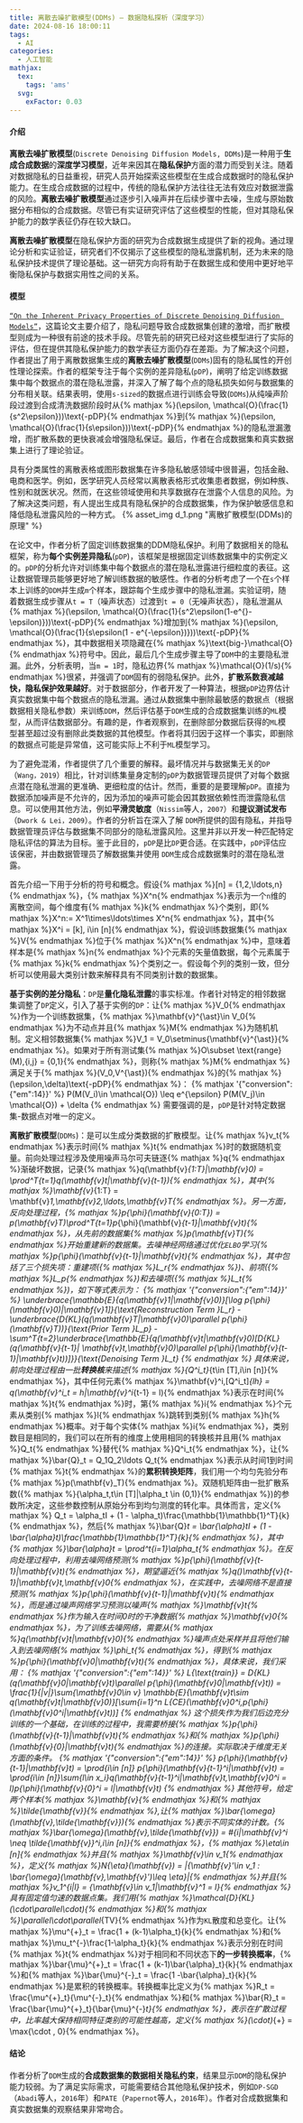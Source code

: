 ```yaml
---
title: 离散去噪扩散模型(DDMs) — 数据隐私探析（深度学习）
date: 2024-08-16 18:00:11
tags:
  - AI
categories:
  - 人工智能
mathjax:
  tex:
    tags: 'ams'
  svg:
    exFactor: 0.03
---
```


#### 介绍

**离散去噪扩散模型**(`Discrete Denoising Diffusion Models, DDMs`)是一种用于**生成合成数据**的**深度学习模型**，近年来因其在**隐私保护**方面的潜力而受到关注。随着对数据隐私的日益重视，研究人员开始探索这些模型在生成合成数据时的隐私保护能力。在生成合成数据的过程中，传统的隐私保护方法往往无法有效应对数据泄露的风险。**离散去噪扩散模型**通过逐步引入噪声并在后续步骤中去噪，生成与原始数据分布相似的合成数据。尽管已有实证研究评估了这些模型的性能，但对其隐私保护能力的数学表征仍存在较大缺口。
<!-- more -->

**离散去噪扩散模型**在隐私保护方面的研究为合成数据生成提供了新的视角。通过理论分析和实证验证，研究者们不仅揭示了这些模型的隐私泄露机制，还为未来的隐私保护技术提供了理论基础。这一研究方向将有助于在数据生成和使用中更好地平衡隐私保护与数据实用性之间的关系。

#### 模型

[`“On the Inherent Privacy Properties of Discrete Denoising Diffusion Models”`](https://openreview.net/pdf?id=UuU6C6CUoF)，这篇论文主要介绍了，隐私问题导致合成数据集创建的激增，而扩散模型则成为一种很有前途的技术手段。尽管先前的研究已经对这些模型进行了实际的评估，但在提供其隐私保护能力的数学表征方面仍存在差距。为了解决这个问题，作者提出了用于离散数据集生成的**离散去噪扩散模型**(`DDMs`)固有的隐私属性的开创性理论探索。作者的框架专注于每个实例的差异隐私(`pDP`)，阐明了给定训练数据集中每个数据点的潜在隐私泄露，并深入了解了每个点的隐私损失如何与数据集的分布相关联。结果表明，使用`s-sized`的数据点进行训练会导致(`DDMs`)从纯噪声阶段过渡到合成清洗数据阶段时从{% mathjax %}(\epsilon, \mathcal{O}(\frac{1}{s^2\epsilon}))\text{-pDP}{% endmathjax %}到{% mathjax %}(\epsilon, \mathcal{O}(\frac{1}{s\epsilon}))\text{-pDP}{% endmathjax %}的隐私泄漏激增，而扩散系数的更快衰减会增强隐私保证。最后，作者在合成数据集和真实数据集上进行了理论验证。

具有分类属性的离散表格或图形数据集在许多隐私敏感领域中很普遍，包括金融、电商和医学。例如，医学研究人员经常以离散表格形式收集患者数据，例如种族、性别和就医状况。然而，在这些领域使用和共享数据存在泄露个人信息的风险。为了解决这类问题，有人提出生成具有隐私保护的合成数据集，作为保护敏感信息和降低隐私泄露风险的一种方式。
{% asset_img d_1.png  "离散扩散模型(DDMs)的原理" %}

在论文中，作者分析了固定训练数据集的DDM隐私保护。利用了数据相关的隐私框架，称为**每个实例差异隐私**(`pDP`)，该框架是根据固定训练数据集中的实例定义的。`pDP`的分析允许对训练集中每个数据点的潜在隐私泄露进行细粒度的表征。这让数据管理员能够更好地了解训练数据的敏感性。作者的分析考虑了一个在`s`个样本上训练的`DDM`并生成`m`个样本，跟踪每个生成步骤中的隐私泄漏。实验证明，随着数据生成步骤从`t = T`（噪声状态）过渡到`t = 0`（无噪声状态），隐私泄漏从{% mathjax %}(\epsilon, \mathcal{O}(\frac{1}{s^2\epsilon(1-e^{}-\epsilon)}))\text{-pDP}{% endmathjax %}增加到{% mathjax %}(\epsilon, \mathcal{O}(\frac{1}{s\epsilon(1 - e^{-\epsilon})}))\text{-pDP}{% endmathjax %}，其中数据相关项隐藏在{% mathjax %}\text{big-}\mathcal{O}{% endmathjax %}符号中。因此，最后几个生成步骤主导了`DDM`中的主要隐私泄漏。此外，分析表明，当`m = 1`时，隐私边界{% mathjax %}\mathcal{O}(1/s){% endmathjax %}很紧，并强调了`DDM`固有的弱隐私保护。此外，**扩散系数衰减越快，隐私保护效果越好**。对于数据部分，作者开发了一种算法，根据`pDP`边界估计真实数据集中每个数据点的隐私泄漏。通过从数据集中删除最敏感的数据点（根据数据相关隐私参数）来训练`DDM`，然后评估基于`DDM`生成的合成数据集训练的`ML`模型，从而评估数据部分。有趣的是，作者观察到，在删除部分数据后获得的`ML`模型甚至超过没有删除此类数据的其他模型。作者将其归因于这样一个事实，即删除的数据点可能是异常值，这可能实际上不利于`ML`模型学习。

为了避免混淆，作者提供了几个重要的解释。最坏情况并与数据集无关的`DP`（`Wang，2019`）相比，针对训练集量身定制的`pDP`为数据管理员提供了对每个数据点潜在隐私泄漏的更准确、更细粒度的估计。然而，重要的是要理解`pDP`。直接为数据添加噪声是不允许的，因为添加的噪声可能会因其数据依赖性而泄露隐私信息。可以使用其他方法，例如**平滑灵敏度**（`Nissim`等人，`2007`）和**提议测试发布**（`Dwork & Lei，2009`）。作者的分析旨在深入了解 `DDM`所提供的固有隐私，并指导数据管理员评估与数据集不同部分的隐私泄露风险。这里并非以开发一种匹配特定隐私评估的算法为目标。鉴于此目的，`pDP`是比`DP`更合适。在实践中，`pDP`评估应该保密，并由数据管理员了解数据集并使用 `DDM`生成合成数据集时的潜在隐私泄露。

首先介绍一下用于分析的符号和概念。假设{% mathjax %}[n] = {1,2,\ldots,n}{% endmathjax %}，{% mathjax %}X^n{% endmathjax %}表示为一个`n`维的离散空间，每个维度有{% mathjax %}k{% endmathjax %}个类别，即{% mathjax %}X^n:= X^1\times\ldots\times X^n{% endmathjax %}，其中{% mathjax %}X^i = [k], i\in [n]{% endmathjax %}，假设训练数据集{% mathjax %}V{% endmathjax %}位于{% mathjax %}X^n{% endmathjax %}中，意味着样本是{% mathjax %}n{% endmathjax %}个元素的矢量值数据，每个元素属于{% mathjax %}k{% endmathjax %}个类别之一。假设每个列的类别一致，但分析可以使用最大类别计数来解释具有不同类别计数的数据集。

**基于实例的差分隐私**：`DP`是**量化隐私泄露**的事实标准。作者针对特定的相邻数据集调整了`DP`定义，引入了基于实例的`DP`：让{% mathjax %}V_0{% endmathjax %}作为一个训练数据集，{% mathjax %}\mathbf{v}^{\ast}\in V_0{% endmathjax %}为不动点并且{% mathjax %}M{% endmathjax %}为随机机制。定义相邻数据集{% mathjax %}V_1 = V_0\setminus\{\mathbf{v}^{\ast}\}{% endmathjax %}。如果对于所有测试集{% mathjax %}O\subset \text{range}(M),\{i,j\} = \{0,1\}{% endmathjax %}，则称{% mathjax %}M{% endmathjax %}满足关于{% mathjax %}(V_0,V^{\ast}){% endmathjax %}的{% mathjax %}(\epsilon,\delta)\text{-pDP}{% endmathjax %}：
{% mathjax '{"conversion":{"em":14}}' %}
P(M(V_i)\in \mathcal{O}) \leq e^{\epsilon} P(M(V_j)\in \mathcal{O}) + \delta
{% endmathjax %}
需要强调的是，`pDP`是针对特定数据集-数据点对唯一的定义。

**离散扩散模型**(`DDMs`)：是可以生成分类数据的扩散模型。让{% mathjax %}v_t{% endmathjax %}表示时间{% mathjax %}t{% endmathjax %}时的数据随机变量。前向处理过程涉及使用噪声马尔可夫链逐{% mathjax %}q{% endmathjax %}渐破坏数据，记录{% mathjax %}q(\mathbf{v}_{1:T}|\mathbf{v}_0) = \prod^T_{t=1}q(\mathbf{v}_t|\mathbf{v}_{t-1}){% endmathjax %}，其中{% mathjax %}\mathbf{v}_{1:T} = \mathbf{v}_1,\mathbf{v}_2,\ldots,\mathbf{v}_T{% endmathjax %}。另一方面，反向处理过程，{% mathjax %}p_{\phi}(\mathbf{v}_{0:T}) = p(\mathbf{v}_T)\prod^T_{t=1}p_{\phi}(\mathbf{v}_{t-1}|\mathbf{v}_t){% endmathjax %}，从先前的数据集{% mathjax %}p(\mathbf{v}_T){% endmathjax %}开始重建新的数据集。去噪神经网络通过优化`ELBO`学习{% mathjax %}p_{\phi}(\mathbf{v}_{t-1}|\mathbf{v}_t){% endmathjax %}，其中包括了三个损失项：重建项({% mathjax %}L_r{% endmathjax %})、前项({% mathjax %}L_p{% endmathjax %})和去噪项({% mathjax %}L_t{% endmathjax %})，如下等式表示为：
{% mathjax '{"conversion":{"em":14}}' %}
\underbrace{\mathbb{E}_{q(\mathbf{v}_1|\mathbf{v}_0)}[\log p_{\phi}(\mathbf{v}_0)|\mathbf{v}_1]}_{\text{Reconstruction Term }L_r} - \underbrace{D_{KL}(q(\mathbf{v}_T|\mathbf{v}_0)\parallel p_{\phi}(\mathbf{v}_T))}_{\text{Prior Term }L_p} - \sum^T_{t=2}\underbrace{\mathbb{E}_{q(\mathbf{v}_t|\mathbf{v}_0)[D_{KL}(q(\mathbf{v}_{t-1}| \mathbf{v}_t,\mathbf{v}_0)\parallel p_{\phi}(\mathbf{v}_{t-1}|\mathbf{v}_t))]}}_{\text{Denoising Term }L_t}
{% endmathjax %}
具体来说，前向处理过程由一批**转换核**来描述{% mathjax %}\{Q^i_t\}_{t\in [T],i\in [n]}{% endmathjax %}，其中任何元素{% mathjax %}\mathbf{v}^i,[Q^i_t]_{lh} = q(\mathbf{v}^i_t = h|\mathbf{v}^i_{t-1} = l){% endmathjax %}表示在时间{% mathjax %}t{% endmathjax %}时，第{% mathjax %}i{% endmathjax %}个元素从类别{% mathjax %}l{% endmathjax %}跳转到类别{% mathjax %}h{% endmathjax %}概率。对于每个实体{% mathjax %}i{% endmathjax %}，类别数目是相同的，我们可以在所有的维度上使用相同的转换核并且用{% mathjax %}Q_t{% endmathjax %}替代{% mathjax %}Q^i_t{% endmathjax %}，让{% mathjax %}\bar{Q}_t = Q_1Q_2\ldots Q_t{% endmathjax %}表示从时间1到时间{% mathjax %}t{% endmathjax %}的**累积转换矩阵**，我们用一个均匀先验分布{% mathjax %}p(\mathbf{v}_T){% endmathjax %}。双随机矩阵由一批扩散系数({% mathjax %}\{\alpha_t,t\in [T]|\alpha_t \in (0,1)\}{% endmathjax %})的参数所决定，这些参数控制从原始分布到均匀测度的转化率。具体而言，定义{% mathjax %} Q_t = \alpha_tI + (1 - \alpha_t)\frac{\mathbb{1}\mathbb{1}^T}{k}{% endmathjax %}，然后{% mathjax %}\bar{Q}_t = \bar{\alpha}_tI + (1 - \bar{\alpha}_t)\frac{\mathbb{1}\mathbb{1}^T}{k}{% endmathjax %}，其中{% mathjax %}\bar{\alpha}_t = \prod^t_{i=1}\alpha_t{% endmathjax %}。在反向处理过程中，利用去噪网络预测{% mathjax %}p_{\phi}(\mathbf{v}_{t-1}|\mathbf{v}_t){% endmathjax %}，期望逼近{% mathjax %}q()\mathbf{v}_{t-1}|\mathbf{v}_t,\mathbf{v}_0{% endmathjax %}，在实践中，去噪网络不是直接预测{% mathjax %}p_{\phi}(\mathbf{v}_{t-1}|\mathbf{v}_t){% endmathjax %}，而是通过噪声网络学习预测以噪声{% mathjax %}\mathbf{v}_t{% endmathjax %}作为输入在时间0时的干净数据{% mathjax %}\mathbf{v}_0{% endmathjax %}，为了训练去噪网络，需要从{% mathjax %}q(\mathbf{v}_t|\mathbf{v}_0){% endmathjax %}噪声点处采样并且将他们输入到去噪网络{% mathjax %}\phi_t{% endmathjax %}，得到{% mathjax %}p_{\phi}(\mathbf{v}_0|\mathbf{v}_t){% endmathjax %}，具体来说，我们采用：
{% mathjax '{"conversion":{"em":14}}' %}
L_{\text{train}} = D_{KL}(q(\mathbf{v}_0|\mathbf{v}_t)\parallel p_{\phi}(\mathbf{v}_0|\mathbf{v}_t)) = \frac{1}{|v|}\sum_{\mathbf{v}_0\in v} \mathbb{E}_{\mathbf{v}_t\sim q(\mathbf{v}_t|\mathbf{v}_0)}[\sum_{i=1}^n L_{CE}(\mathbf{v}_0^i,p_{\phi}(\mathbf{v}_0^i|\mathbf{v}_t))]
{% endmathjax %}
这个损失作为我们后边充分训练的一个基础，在训练的过程中，我需要桥接{% mathjax %}p_{\phi}(\mathbf{v}_{t-1}|\mathbf{v}_t){% endmathjax %}和{% mathjax %}p_{\phi}(\mathbf{v}_{0}|\mathbf{v}_t){% endmathjax %}的连接。实际取决于维度无关方面的条件。
{% mathjax '{"conversion":{"em":14}}' %}
p_{\phi}(\mathbf{v}_{t-1}|\mathbf{v}_t) = \prod_{i\in [n]} p_{\phi}(\mathbf{v}_{t-1}^i|\mathbf{v}_t) = \prod_{i\in [n]}\sum_{l\in x_i}q(\mathbf{v}_{t-1}^i|\mathbf{v}_t,\mathbf{v}_0^i = l)p_{\phi}(\mathbf{v}_{0}^i = l|\mathbf{v}_t)
{% endmathjax %}
其他符号，给定两个样本{% mathjax %}\mathbf{v}{% endmathjax %}和{% mathjax %}\tilde{\mathbf{v}}{% endmathjax %},让{% mathjax %}\bar{\omega}(\mathbf{v},\tilde{\mathbf{v}}){% endmathjax %}表示不同实体的计数。{% mathjax %}\bar{\omega}(\mathbf{v},\tilde{\mathbf{v}}) = \#\{i|\mathbf{v}^i \neq \tilde{\mathbf{v}}^i,i\in [n]\}{% endmathjax %}，{% mathjax %}\eta\in [n]{% endmathjax %}并且{% mathjax %}\mathbf{v}\in v_1{% endmathjax %}，定义{% mathjax %}N_{\eta}(\mathbf{v}) = |\{\mathbf{v}'\in v_1 : \bar{\omega}(\mathbf{v},\mathbf{v}')\leq \eta\}|{% endmathjax %}并且{% mathjax %}v_1^{i|l} = \{\mathbf{v}\in v_1|\mathbf{v}^1 = l\}{% endmathjax %}具有固定值匀速的数据点集。我们用{% mathjax %}\mathcal{D}_{KL}(\cdot\parallel\cdot){% endmathjax %}和{% mathjax %}\parallel\cdot\parallel_{TV}{% endmathjax %}作为`KL`散度和总变化。让{% mathjax %}\mu^{+}_t = \frac{1 + (k-1)\alpha_t}{k}{% endmathjax %}和{% mathjax %}\mu_t^{-}\frac{1-\alpha_t}{k}{% endmathjax %}表示分别在时间{% mathjax %}t{% endmathjax %}对于相同和不同状态下**的一步转换概率**，{% mathjax %}\bar{\mu}^{+}_t = \frac{1 + (k-1)\bar{\alpha}_t}{k}{% endmathjax %}和{% mathjax %}\bar{\mu}^{-}_t = \frac{1 -\bar{\alpha}_t}{k}{% endmathjax %}是累积的转换概率。转换概率比定义为{% mathjax %}R_t = \frac{\mu^{+}_t}{\mu^{-}_t}{% endmathjax %}和{% mathjax %}\bar{R}_t = \frac{\bar{\mu}^{+}_t}{\bar{\mu}^{-}_t}{% endmathjax %}，表示在扩散过程中，比率越大保持相同特征类别的可能性越高，定义{% mathjax %}(\cdot)_{+} = \max\{\cdot , 0\}{% endmathjax %}。


#### 结论

作者分析了`DDM`生成的**合成数据集的数据相关隐私约束**，结果显示`DDM`的隐私保护能力较弱。为了满足实际需求，可能需要结合其他隐私保护技术，例如`DP-SGD`（`Abadi`等人，`2016`年）和`PATE`（`Papernot`等人，`2016`年）。作者对合成数据集和真实数据集的观察结果非常吻合。